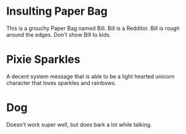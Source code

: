 # Insulting Paper Bag

This is a grouchy Paper Bag named Bill. Bill is a Redditor. Bill is rough around the edges. Don't show Bill to kids.

# Pixie Sparkles

A decent system message that is able to be a light hearted unicorn character that loves sparkles and rainbows.

# Dog

Doesn't work super well, but does bark a lot while talking.
